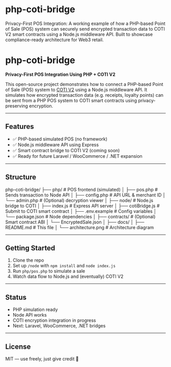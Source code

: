 # php-coti-bridge
Privacy-First POS Integration: A working example of how a PHP-based Point of Sale (POS) system can securely send encrypted transaction data to COTI V2 smart contracts using a Node.js middleware API. Built to showcase compliance-ready architecture for Web3 retail.

# php-coti-bridge

**Privacy-First POS Integration Using PHP + COTI V2**

This open-source project demonstrates how to connect a PHP-based Point of Sale (POS) system to [COTI V2](https://coti.io) using a Node.js middleware API. It simulates how encrypted transaction data (e.g. receipts, loyalty points) can be sent from a PHP POS system to COTI smart contracts using privacy-preserving encryption.

---

## Features

- ✅ PHP-based simulated POS (no framework)
- ✅ Node.js middleware API using Express
- ✅ Smart contract bridge to COTI V2 (coming soon)
- ✅ Ready for future Laravel / WooCommerce / .NET expansion

---

## Structure

php-coti-bridge/
├── php/ # POS frontend (simulated)
│ ├── pos.php # Sends transaction to Node API
│ ├── config.php # API URL & merchant ID
│ └── admin.php # (Optional) decryption viewer
│
├── node/ # Node.js bridge to COTI
│ ├── index.js # Express API server
│ ├── cotiBridge.js # Submit to COTI smart contract
│ ├── .env.example # Config variables
│ └── package.json # Node dependencies
│
├── contracts/ # (Optional) Smart contract ABI
│ └── EncryptedSale.json
│
├── docs/
│ ├── README.md # This file
│ └── architecture.png # Architecture diagram


---

##  Getting Started

1. Clone the repo  
2. Set up `/node` with `npm install` and `node index.js`  
3. Run `php/pos.php` to simulate a sale  
4. Watch data flow to Node.js and (eventually) COTI V2  

---

##  Status

- PHP simulation ready  
- Node API works  
- COTI encryption integration in progress  
- Next: Laravel, WooCommerce, .NET bridges

---

##  License

MIT — use freely, just give credit 🙌
